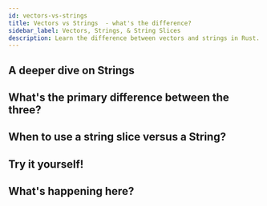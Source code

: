 ```yaml
---
id: vectors-vs-strings
title: Vectors vs Strings  - what's the difference?
sidebar_label: Vectors, Strings, & String Slices
description: Learn the difference between vectors and strings in Rust.
---
```


## A deeper dive on Strings

## What's the primary difference between the three?

## When to use a string slice versus a String?

## Try it yourself!

## What's happening here?
